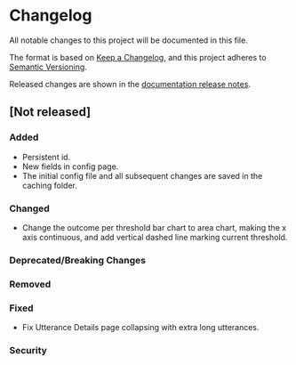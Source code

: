 # Changelog

All notable changes to this project will be documented in this file.

The format is based on [Keep a Changelog](https://keepachangelog.com/en/1.0.0/), and this project
adheres to [Semantic Versioning](https://semver.org/spec/v2.0.0.html).

Released changes are shown in the
[documentation release notes](docs/docs/getting-started/changelog.md).

## [Not released]

### Added
- Persistent id.
- New fields in config page.
- The initial config file and all subsequent changes are saved in the caching folder.

### Changed
- Change the outcome per threshold bar chart to area chart, making the x axis continuous, and add vertical dashed line marking current threshold.

### Deprecated/Breaking Changes

### Removed

### Fixed
- Fix Utterance Details page collapsing with extra long utterances.

### Security
